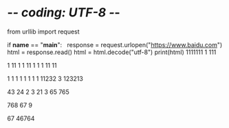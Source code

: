 # -*- coding: UTF-8 -*-
from urllib import request

if __name__ == "__main__":
    response = request.urlopen("https://www.baidu.com")
    html = response.read()
    html = html.decode("utf-8")
    print(html)
1111111
1
111

1
11
1
1
11
1
1
1
11
11

1
1
1
1
1
1
1
1
11232
3
123213

43
24
2
3
21
3
65
765

768
67
9

67
46764
